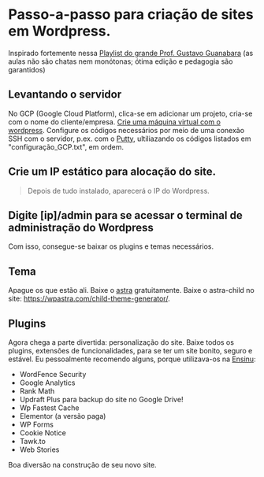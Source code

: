 # Passo-a-passo para criação de sites em Wordpress.

Inspirado fortemente nessa [Playlist do grande Prof. Gustavo Guanabara](https://www.youtube.com/watch?v=JPR4OK4c35Q&list=PLHz_AreHm4dmDP_RWdiKekjTEmCuq_MW2) (as aulas não são chatas nem monótonas; ótima edição e pedagogia são garantidos)

## Levantando o servidor
No GCP (Google Cloud Platform), clica-se em adicionar um projeto, cria-se com o nome do cliente/empresa. 
[Crie uma máquina virtual com o wordpress](https://themeisle.com/blog/install-wordpress-on-google-cloud/).
Configure os códigos necessários por meio de uma conexão SSH com o servidor, p.ex. com o [Putty](https://www.puttygen.com/download-putty), ultiliazando os códigos listados em "configuração_GCP.txt", em ordem.

## Crie um IP estático para alocação do site.
> Depois de tudo instalado, aparecerá o IP do Wordpress.

## Digite [ip]/admin para se acessar o terminal de administração do Wordpress
Com isso, consegue-se baixar os plugins e temas necessários.

## Tema
Apague os que estão ali.
Baixe o [astra](https://wpastra.com/) gratuitamente.
Baixe o astra-child no site: https://wpastra.com/child-theme-generator/.

## Plugins
Agora chega a parte divertida: personalização do site.
Baixe todos os plugins, extensões de funcionalidades, para se ter um site bonito, seguro e estável.
Eu pessoalmente recomendo alguns, porque utilizava-os na [Ensinu](https://github.com/diogojorgebasso/ensinu):
* WordFence Security
* Google Analytics
* Rank Math
* Updraft Plus para backup do site no Google Drive!
* Wp Fastest Cache
* Elementor (a versão paga)
* WP Forms
* Cookie Notice
* Tawk.to
* Web Stories

Boa diversão na construção de seu novo site.

